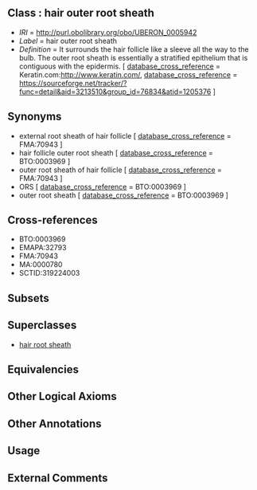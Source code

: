 
## Class : hair outer root sheath

 * *IRI* = http://purl.obolibrary.org/obo/UBERON_0005942
 * *Label* = hair outer root sheath
 * *Definition* = It surrounds the hair follicle like a sleeve all the way to the bulb. The outer root sheath is essentially a stratified epithelium that is contiguous with the epidermis. [ [database_cross_reference](../../ef/oboInOwl#hasDbXref.md) = Keratin.com:http://www.keratin.com/, [database_cross_reference](../../ef/oboInOwl#hasDbXref.md) = https://sourceforge.net/tracker/?func=detail&aid=3213510&group_id=76834&atid=1205376 ]

## Synonyms

 * external root sheath of hair follicle [ [database_cross_reference](../../ef/oboInOwl#hasDbXref.md) = FMA:70943 ]
 * hair follicle outer root sheath [ [database_cross_reference](../../ef/oboInOwl#hasDbXref.md) = BTO:0003969 ]
 * outer root sheath of hair follicle [ [database_cross_reference](../../ef/oboInOwl#hasDbXref.md) = FMA:70943 ]
 * ORS [ [database_cross_reference](../../ef/oboInOwl#hasDbXref.md) = BTO:0003969 ]
 * outer root sheath [ [database_cross_reference](../../ef/oboInOwl#hasDbXref.md) = BTO:0003969 ]

## Cross-references

 * BTO:0003969
 * EMAPA:32793
 * FMA:70943
 * MA:0000780
 * SCTID:319224003

## Subsets


## Superclasses

 * [hair root sheath](../../UBERON/33/UBERON_0005933.md)

## Equivalencies


## Other Logical Axioms


## Other Annotations


## Usage


## External Comments

